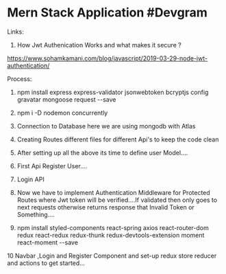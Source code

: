 # Mern Stack Application #Devgram  

Links:

1. How Jwt Authenication Works and what makes it secure ? 

https://www.sohamkamani.com/blog/javascript/2019-03-29-node-jwt-authentication/

Process:

1.  npm install express express-validator jsonwebtoken bcryptjs config gravatar mongoose request --save

2. npm i -D nodemon concurrently

3. Connection to Database here we are using mongodb with Atlas 

4. Creating Routes different files for different Api's to keep the code clean

5. After setting up all the above its time to define user Model....

6. First Api Register User....

7. Login API

8. Now we have to implement Authentication Middleware for Protected Routes where Jwt token will be verified....If validated then only goes to next requests otherwise returns response that Invalid Token or Something....

9. npm install styled-components react-spring axios react-router-dom redux react-redux redux-thunk redux-devtools-extension moment react-moment --save

10 Navbar ,Login and Register Component  and set-up redux store reducer and actions to get started...
